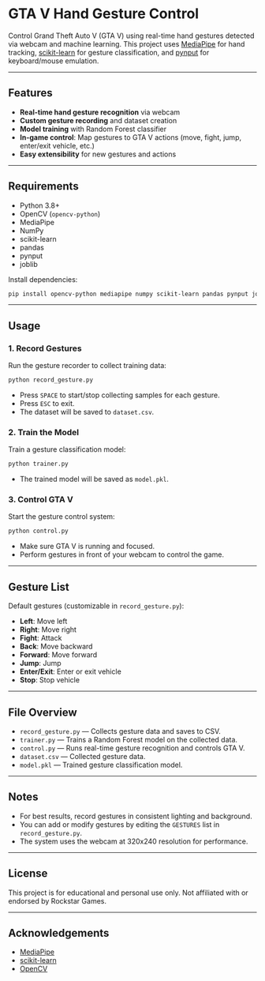 # GTA V Hand Gesture Control

Control Grand Theft Auto V (GTA V) using real-time hand gestures detected via webcam and machine learning. This project uses [MediaPipe](https://mediapipe.dev/) for hand tracking, [scikit-learn](https://scikit-learn.org/) for gesture classification, and [pynput](https://pynput.readthedocs.io/) for keyboard/mouse emulation.

---

## Features

- **Real-time hand gesture recognition** via webcam
- **Custom gesture recording** and dataset creation
- **Model training** with Random Forest classifier
- **In-game control**: Map gestures to GTA V actions (move, fight, jump, enter/exit vehicle, etc.)
- **Easy extensibility** for new gestures and actions

---

## Requirements

- Python 3.8+
- OpenCV (`opencv-python`)
- MediaPipe
- NumPy
- scikit-learn
- pandas
- pynput
- joblib

Install dependencies:
```sh
pip install opencv-python mediapipe numpy scikit-learn pandas pynput joblib
```

---

## Usage

### 1. Record Gestures

Run the gesture recorder to collect training data:
```sh
python record_gesture.py
```
- Press `SPACE` to start/stop collecting samples for each gesture.
- Press `ESC` to exit.
- The dataset will be saved to `dataset.csv`.

### 2. Train the Model

Train a gesture classification model:
```sh
python trainer.py
```
- The trained model will be saved as `model.pkl`.

### 3. Control GTA V

Start the gesture control system:
```sh
python control.py
```
- Make sure GTA V is running and focused.
- Perform gestures in front of your webcam to control the game.

---

## Gesture List

Default gestures (customizable in `record_gesture.py`):

- **Left**: Move left
- **Right**: Move right
- **Fight**: Attack
- **Back**: Move backward
- **Forward**: Move forward
- **Jump**: Jump
- **Enter/Exit**: Enter or exit vehicle
- **Stop**: Stop vehicle

---

## File Overview

- `record_gesture.py` — Collects gesture data and saves to CSV.
- `trainer.py` — Trains a Random Forest model on the collected data.
- `control.py` — Runs real-time gesture recognition and controls GTA V.
- `dataset.csv` — Collected gesture data.
- `model.pkl` — Trained gesture classification model.

---

## Notes

- For best results, record gestures in consistent lighting and background.
- You can add or modify gestures by editing the `GESTURES` list in `record_gesture.py`.
- The system uses the webcam at 320x240 resolution for performance.

---

## License

This project is for educational and personal use only. Not affiliated with or endorsed by Rockstar Games.

---

## Acknowledgements

- [MediaPipe](https://mediapipe.dev/)
- [scikit-learn](https://scikit-learn.org/)
- [OpenCV](https://opencv.org/)